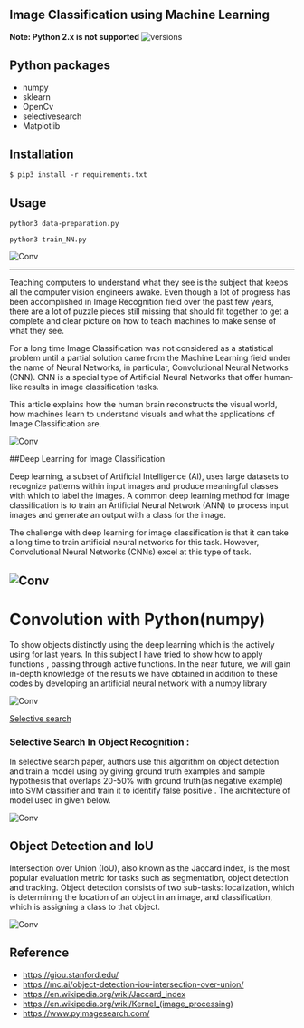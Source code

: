 ## Image Classification using Machine Learning
**Note: Python 2.x is not supported**
<img src="https://camo.githubusercontent.com/ba2171fe9ab58bba2f169b740c35c26bd3cb4241/68747470733a2f2f696d672e736869656c64732e696f2f707970692f707976657273696f6e732f70796261646765732e737667" alt="versions" data-canonical-src="https://img.shields.io/pypi/pyversions/pybadges.svg" style="max-width:100%;">

## Python packages
* numpy
* sklearn
* OpenCv
* selectivesearch
* Matplotlib






## Installation ##
>
    
    $ pip3 install -r requirements.txt



## Usage
  


```python3 data-preparation.py```  

```python3 train_NN.py```  

![Conv](test/Figure_1.png)

-----------------------------------------------------------------------------------------------------------------------------
Teaching computers to understand what they see is the subject that keeps all the computer vision engineers awake. Even though a lot of progress has been accomplished in Image Recognition field over the past few years, there are a lot of puzzle pieces still missing that should fit together to get a complete and clear picture on how to teach machines to make sense of what they see.

For a long time Image Classification was not considered as a statistical problem until a partial solution came from the Machine Learning field under the name of Neural Networks, in particular, Convolutional Neural Networks (CNN). CNN is a special type of Artificial Neural Networks that offer human-like results in image classification tasks.

This article explains how the human brain reconstructs the visual world, how machines learn to understand visuals and what the applications of Image Classification are.

![Conv](test/albert.png)

##Deep Learning for Image Classification

Deep learning, a subset of Artificial Intelligence (AI), uses large datasets to recognize patterns within input images and produce meaningful classes with which to label the images. A common deep learning method for image classification is to train an Artificial Neural Network (ANN) to process input images and generate an output with a class for the image.

The challenge with deep learning for image classification is that it can take a long time to train artificial neural networks for this task. However, Convolutional Neural Networks (CNNs) excel at this type of task.

![Conv](test/deep.png)
-----------------------------------------------------------------

# Convolution with Python(numpy)


To show objects distinctly using the deep learning which is the actively using for last years. In this subject I have tried to show how to apply functions , passing through active functions. In the near future, we will gain in-depth knowledge of the results we have obtained in addition to these codes by developing an artificial neural network with a numpy library

![Conv](test/f.gif)


[Selective search](http://www.huppelen.nl/publications/selectiveSearchDraft.pdf)

### Selective Search In Object Recognition :

In selective search paper, authors use this algorithm on object detection and train a model using by giving ground truth examples and sample hypothesis that overlaps 20-50% with ground truth(as negative example) into SVM classifier and train it to identify false positive . The architecture of model used in given below.


![Conv](test/sel.png)

## Object Detection and IoU

Intersection over Union (IoU), also known as the Jaccard index, is the most popular evaluation metric for tasks such as segmentation, object detection and tracking. Object detection consists of two sub-tasks: localization, which is determining the location of an object in an image, and classification, which is assigning a class to that object. 

![Conv](test/iou.jpg)

## Reference
* https://giou.stanford.edu/
* https://mc.ai/object-detection-iou-intersection-over-union/
* https://en.wikipedia.org/wiki/Jaccard_index
* https://en.wikipedia.org/wiki/Kernel_(image_processing)
* https://www.pyimagesearch.com/
